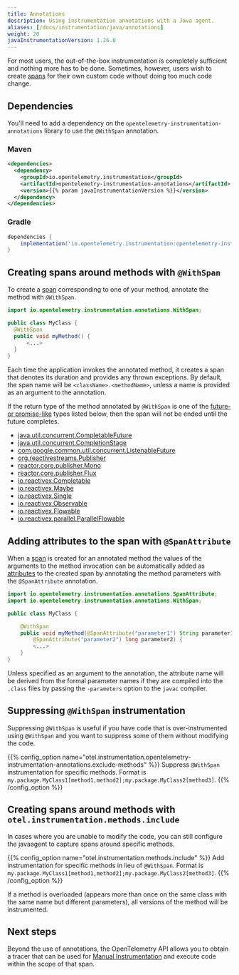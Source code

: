 ```yaml
---
title: Annotations
description: Using instrumentation annotations with a Java agent.
aliases: [/docs/instrumentation/java/annotations]
weight: 20
javaInstrumentationVersion: 1.26.0
---
```


For most users, the out-of-the-box instrumentation is completely sufficient and
nothing more has to be done. Sometimes, however, users wish to create
[spans](/docs/concepts/signals/traces/#spans) for their own custom code without
doing too much code change.

## Dependencies

You'll need to add a dependency on the
`opentelemetry-instrumentation-annotations` library to use the `@WithSpan`
annotation.

### Maven

```xml
<dependencies>
  <dependency>
    <groupId>io.opentelemetry.instrumentation</groupId>
    <artifactId>opentelemetry-instrumentation-annotations</artifactId>
    <version>{{% param javaInstrumentationVersion %}}</version>
  </dependency>
</dependencies>
```

### Gradle

```groovy
dependencies {
    implementation('io.opentelemetry.instrumentation:opentelemetry-instrumentation-annotations:{{% param javaInstrumentationVersion %}}')
}
```

## Creating spans around methods with `@WithSpan`

To create a [span](/docs/concepts/signals/traces/#spans) corresponding to one of
your method, annotate the method with `@WithSpan`.

```java
import io.opentelemetry.instrumentation.annotations.WithSpan;

public class MyClass {
  @WithSpan
  public void myMethod() {
      <...>
  }
}
```

Each time the application invokes the annotated method, it creates a span that
denotes its duration and provides any thrown exceptions. By default, the span
name will be `<className>.<methodName>`, unless a name is provided as an
argument to the annotation.

If the return type of the method annotated by `@WithSpan` is one of the
[future- or promise-like](https://en.wikipedia.org/wiki/Futures_and_promises)
types listed below, then the span will not be ended until the future completes.

- [java.util.concurrent.CompletableFuture](https://docs.oracle.com/javase/8/docs/api/java/util/concurrent/CompletableFuture.html)
- [java.util.concurrent.CompletionStage](https://docs.oracle.com/javase/8/docs/api/java/util/concurrent/CompletionStage.html)
- [com.google.common.util.concurrent.ListenableFuture](https://guava.dev/releases/10.0/api/docs/com/google/common/util/concurrent/ListenableFuture.html)
- [org.reactivestreams.Publisher](https://www.reactive-streams.org/reactive-streams-1.0.1-javadoc/org/reactivestreams/Publisher.html)
- [reactor.core.publisher.Mono](https://projectreactor.io/docs/core/3.1.0.RELEASE/api/reactor/core/publisher/Mono.html)
- [reactor.core.publisher.Flux](https://projectreactor.io/docs/core/3.1.0.RELEASE/api/reactor/core/publisher/Flux.html)
- [io.reactivex.Completable](https://reactivex.io/RxJava/2.x/javadoc/index.html?io/reactivex/Completable.html)
- [io.reactivex.Maybe](https://reactivex.io/RxJava/2.x/javadoc/index.html?io/reactivex/Maybe.html)
- [io.reactivex.Single](https://reactivex.io/RxJava/2.x/javadoc/index.html?io/reactivex/Single.html)
- [io.reactivex.Observable](https://reactivex.io/RxJava/2.x/javadoc/index.html?io/reactivex/Observable.html)
- [io.reactivex.Flowable](https://reactivex.io/RxJava/2.x/javadoc/index.html?io/reactivex/Flowable.html)
- [io.reactivex.parallel.ParallelFlowable](https://reactivex.io/RxJava/2.x/javadoc/index.html?io/reactivex/parallel/ParallelFlowable.html)

## Adding attributes to the span with `@SpanAttribute`

When a [span](/docs/concepts/signals/traces/#spans) is created for an annotated
method the values of the arguments to the method invocation can be automatically
added as [attributes](/docs/concepts/signals/traces/#attributes) to the created
span by annotating the method parameters with the `@SpanAttribute` annotation.

```java
import io.opentelemetry.instrumentation.annotations.SpanAttribute;
import io.opentelemetry.instrumentation.annotations.WithSpan;

public class MyClass {

    @WithSpan
    public void myMethod(@SpanAttribute("parameter1") String parameter1,
        @SpanAttribute("parameter2") long parameter2) {
        <...>
    }
}
```

Unless specified as an argument to the annotation, the attribute name will be
derived from the formal parameter names if they are compiled into the `.class`
files by passing the `-parameters` option to the `javac` compiler.

## Suppressing `@WithSpan` instrumentation

Suppressing `@WithSpan` is useful if you have code that is over-instrumented
using `@WithSpan` and you want to suppress some of them without modifying the
code.

{{% config_option
  name="otel.instrumentation.opentelemetry-instrumentation-annotations.exclude-methods" %}}
Suppress `@WithSpan` instrumentation for specific methods. Format is `my.package.MyClass1[method1,method2];my.package.MyClass2[method3]`.
{{% /config_option %}}

## Creating spans around methods with `otel.instrumentation.methods.include`

In cases where you are unable to modify the code, you can still configure the
javaagent to capture spans around specific methods.

{{% config_option name="otel.instrumentation.methods.include" %}} Add
instrumentation for specific methods in lieu of `@WithSpan`. Format is
`my.package.MyClass1[method1,method2];my.package.MyClass2[method3]`. {{%
/config_option %}}

If a method is overloaded (appears more than once on the same class with the
same name but different parameters), all versions of the method will be
instrumented.

## Next steps

Beyond the use of annotations, the OpenTelemetry API allows you to obtain a
tracer that can be used for [Manual Instrumentation](../../manual) and execute
code within the scope of that span.
